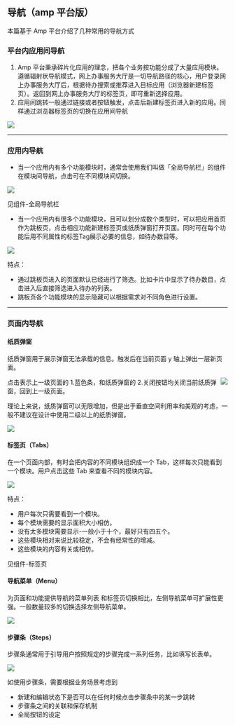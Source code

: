 ## 导航（amp 平台版）

本篇基于 Amp 平台介绍了几种常用的导航方式

### 平台内应用间导航
1. Amp 平台秉承碎片化应用的理念，把各个业务按功能分成了大量应用模块。遵循辐射状导航模式，网上办事服务大厅是一切导航路径的核心，用户登录网上办事服务大厅后，根据待办搜索或推荐进入目标应用（浏览器新建标签页）。返回到网上办事服务大厅的标签页，即可重新选择应用。
2. 应用间跳转一般通过链接或者按钮触发，点击后新建标签页进入新的应用。同样通过浏览器标签页的切换在应用间导航

![](http://oizi4nn30.bkt.clouddn.com//20170807112835_WuYbLF_BetweenApps.jpeg)

***

### 应用内导航

- 当一个应用内有多个功能模块时，通常会使用我们叫做「全局导航栏」的组件在模块间导航，点击可在不同模块间切换。

![](http://oizi4nn30.bkt.clouddn.com//20170807114434_juPlAV_routes.jpeg)

见组件-全局导航栏

- 当一个应用内有很多个功能模块，且可以划分成数个类型时，可以把应用首页作为跳板页，点击相应功能新建标签页或纸质弹窗打开页面。同时可在每个功能后用不同属性的标签Tag展示必要的信息，如待办数目等。

![](http://oizi4nn30.bkt.clouddn.com//20170814101848_KynYT2_tiaobanye.jpeg)

特点：
- 通过跳板页进入的页面默认已经进行了筛选。比如卡片中显示了待办数目，点击进入后直接筛选进入待办的列表。
- 跳板页各个功能模块的显示隐藏可以根据需求对不同角色进行设置。

***

### 页面内导航

#### 纸质弹窗

纸质弹窗用于展示弹窗无法承载的信息。触发后在当前页面 y 轴上弹出一层新页面。

<img class="preview-img no-padding" align="right" src="http://oizi4nn30.bkt.clouddn.com//20170810095428_nWkIia_zhizhitanchuang.jpeg">

点击表示上一级页面的 1.蓝色条，和纸质弹窗的 2.关闭按钮均关闭当前纸质弹窗，回到上一级页面。

理论上来说，纸质弹窗可以无限增加，但是出于垂直空间利用率和美观的考虑，一般不建议在设计中使用二级以上的纸质弹窗。

![](http://oizi4nn30.bkt.clouddn.com//20170810095428_yZzJva_2zhizhitanchuang.jpeg)

#### 标签页（Tabs）

在一个页面内部，有时会把内容的不同模块组织成一个 Tab，这样每次只能看到一个模块。用户点击这些 Tab 来查看不同的模块内容。

![](http://oizi4nn30.bkt.clouddn.com//20170810100423_5SvJXO_Tab.jpeg)

特点：
- 用户每次只需要看到一个模块。
- 每个模块需要的显示面积大小相仿。
- 没有太多模块需要显示-一般小于十个，最好只有四五个。
- 这些模块相对来说比较稳定，不会有经常性的增减。
- 这些模块的内容有关或相仿。

见组件-标签页

#### 导航菜单（Menu）

为页面和功能提供导航的菜单列表
和标签页切换相比，左侧导航菜单可扩展性更强。一般数量较多的切换选择左侧导航菜单。

![](http://oizi4nn30.bkt.clouddn.com//20170810102238_i7PwM7_menu.jpeg)

#### 步骤条（Steps）

步骤条通常用于引导用户按照规定的步骤完成一系列任务，比如填写长表单。

![](http://oizi4nn30.bkt.clouddn.com//20170810113011_YP8ST1_stepbar.jpeg)

如使用步骤条，需要根据业务场景考虑到
- 新建和编辑状态下是否可以在任何时候点击步骤条中的某一步跳转
- 步骤条之间的关联和保存机制
- 全局按钮的设定

